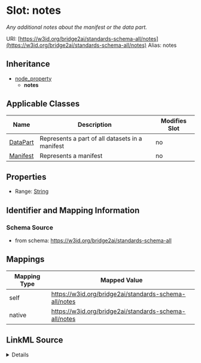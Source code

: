 

# Slot: notes 


_Any additional notes about the manifest or the data part._





URI: [https://w3id.org/bridge2ai/standards-schema-all/notes](https://w3id.org/bridge2ai/standards-schema-all/notes)
Alias: notes


## Inheritance

* [node_property](node_property.md)
    * **notes**






## Applicable Classes

| Name | Description | Modifies Slot |
| --- | --- | --- |
| [DataPart](DataPart.md) | Represents a part of all datasets in a manifest |  no  |
| [Manifest](Manifest.md) | Represents a manifest |  no  |






## Properties

* Range: [String](String.md)




## Identifier and Mapping Information






### Schema Source


* from schema: https://w3id.org/bridge2ai/standards-schema-all




## Mappings

| Mapping Type | Mapped Value |
| ---  | ---  |
| self | https://w3id.org/bridge2ai/standards-schema-all/notes |
| native | https://w3id.org/bridge2ai/standards-schema-all/notes |




## LinkML Source

<details>
```yaml
name: notes
description: Any additional notes about the manifest or the data part.
from_schema: https://w3id.org/bridge2ai/standards-schema-all
rank: 1000
is_a: node_property
domain: NamedThing
alias: notes
domain_of:
- Manifest
- DataPart
range: string

```
</details>